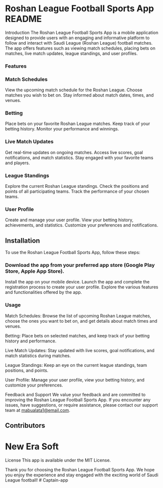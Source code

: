 # Roshan League Football Sports App README
Introduction
The Roshan League Football Sports App is a mobile application designed to provide users with an engaging and informative platform to follow and interact with Saudi League (Roshan League) football matches. The app offers features such as viewing match schedules, placing bets on matches, live match updates, league standings, and user profiles.

### Features
### Match Schedules
View the upcoming match schedule for the Roshan League.
Choose matches you wish to bet on.
Stay informed about match dates, times, and venues.
### Betting
Place bets on your favorite Roshan League matches.
Keep track of your betting history.
Monitor your performance and winnings.
### Live Match Updates
Get real-time updates on ongoing matches.
Access live scores, goal notifications, and match statistics.
Stay engaged with your favorite teams and players.
### League Standings
Explore the current Roshan League standings.
Check the positions and points of all participating teams.
Track the performance of your chosen teams.
### User Profile
Create and manage your user profile.
View your betting history, achievements, and statistics.
Customize your preferences and notifications.
## Installation
To use the Roshan League Football Sports App, follow these steps:

### Download the app from your preferred app store (Google Play Store, Apple App Store).
Install the app on your mobile device.
Launch the app and complete the registration process to create your user profile.
Explore the various features and functionalities offered by the app.
### Usage
Match Schedules: Browse the list of upcoming Roshan League matches, choose the ones you want to bet on, and get details about match times and venues.

Betting: Place bets on selected matches, and keep track of your betting history and performance.

Live Match Updates: Stay updated with live scores, goal notifications, and match statistics during matches.

League Standings: Keep an eye on the current league standings, team positions, and points.

User Profile: Manage your user profile, view your betting history, and customize your preferences.

Feedback and Support
We value your feedback and are committed to improving the Roshan League Football Sports App. If you encounter any issues, have suggestions, or require assistance, please contact our support team at mabualata1@email.com.

## Contributors
# New Era Soft 
License
This app is available under the MIT License.

Thank you for choosing the Roshan League Football Sports App. We hope you enjoy the experience and stay engaged with the exciting world of Saudi League football!
#   C a p t a i n - a p p  
 
